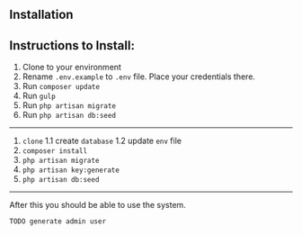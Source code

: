 ## Installation

Instructions to Install:
-------------------------------------
1. Clone to your environment
2. Rename `.env.example` to `.env` file. Place your credentials there.
3. Run `composer update`
4. Run `gulp`
5. Run `php artisan migrate`
6. Run `php artisan db:seed`
-------------------------------------
1. `clone`
  1.1 create `database`
  1.2 update `env` file
2. `composer install`
3. `php artisan migrate`
4. `php artisan key:generate`
5. `php artisan db:seed`
-------------------------------------

After this you should be able to use the system.

`TODO generate admin user`
